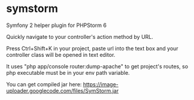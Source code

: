 symstorm
========

Symfony 2 helper plugin for PHPStorm 6

Quickly navigate to your controller's action method by URL. 

Press Ctrl+Shift+K in your project, paste url into the text box and your controller class will be opened in text editor. 

It uses "php app/console router:dump-apache" to get project's routes, so php executable must be in your env path variable. 

You can get compiled jar here: 
https://image-uploader.googlecode.com/files/SymStorm.jar
